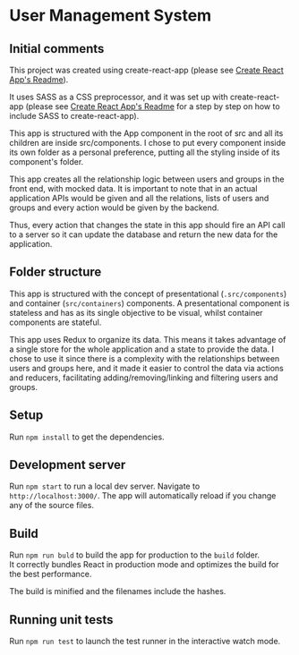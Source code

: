 # User Management System

## Initial comments

This project was created using create-react-app (please see [Create React App's Readme](docs/CREATE_REACT_APP.md)).

It uses SASS as a CSS preprocessor, and it was set up with create-react-app (please see [Create React App's Readme](docs/CREATE_REACT_APP.md/#adding-a-css-preprocessor-sass-less-etc) for a step by step on how to include SASS to create-react-app).

This app is structured with the App component in the root of src and all its children are inside src/components. I chose to put every component inside its own folder as a personal preference, putting all the styling inside of its component's folder.

This app creates all the relationship logic between users and groups in the front end, with mocked data. It is important to note that in an actual application APIs would be given and all the relations, lists of users and groups and every action would be given by the backend.

Thus, every action that changes the state in this app should fire an API call to a server so it can update the database and return the new data for the application.

## Folder structure

This app is structured with the concept of presentational (`.src/components`) and container (`src/containers`) components. A presentational component is stateless and has as its single objective to be visual, whilst container components are stateful.

This app uses Redux to organize its data. This means it takes advantage of a single store for the whole application and a state to provide the data. I chose to use it since there is a complexity with the relationships between users and groups here, and it made it easier to control the data via actions and reducers, facilitating adding/removing/linking and filtering users and groups.

## Setup

Run `npm install` to get the dependencies.

## Development server

Run `npm start` to run a local dev server. Navigate to `http://localhost:3000/`. The app will automatically reload if you change any of the source files.

## Build

Run `npm run buld` to build the app for production to the `build` folder.<br>
It correctly bundles React in production mode and optimizes the build for the best performance.

The build is minified and the filenames include the hashes.

## Running unit tests

Run `npm run test` to launch the test runner in the interactive watch mode.
